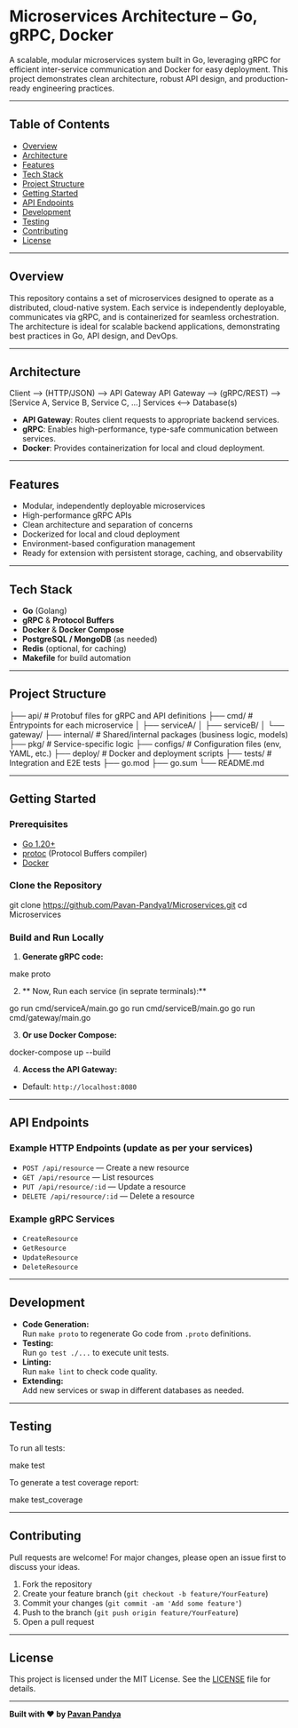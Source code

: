 # Microservices Architecture – Go, gRPC, Docker

A scalable, modular microservices system built in Go, leveraging gRPC for efficient inter-service communication and Docker for easy deployment. This project demonstrates clean architecture, robust API design, and production-ready engineering practices.

---

## Table of Contents

- [Overview](#overview)
- [Architecture](#architecture)
- [Features](#features)
- [Tech Stack](#tech-stack)
- [Project Structure](#project-structure)
- [Getting Started](#getting-started)
- [API Endpoints](#api-endpoints)
- [Development](#development)
- [Testing](#testing)
- [Contributing](#contributing)
- [License](#license)

---

## Overview

This repository contains a set of microservices designed to operate as a distributed, cloud-native system. Each service is independently deployable, communicates via gRPC, and is containerized for seamless orchestration. The architecture is ideal for scalable backend applications, demonstrating best practices in Go, API design, and DevOps.

---

## Architecture

Client --> (HTTP/JSON) --> API Gateway
API Gateway --> (gRPC/REST) --> [Service A, Service B, Service C, ...]
Services <--> Database(s)


- **API Gateway**: Routes client requests to appropriate backend services.
- **gRPC**: Enables high-performance, type-safe communication between services.
- **Docker**: Provides containerization for local and cloud deployment.

---

## Features

- Modular, independently deployable microservices
- High-performance gRPC APIs
- Clean architecture and separation of concerns
- Dockerized for local and cloud deployment
- Environment-based configuration management
- Ready for extension with persistent storage, caching, and observability

---

## Tech Stack

- **Go** (Golang)
- **gRPC** & **Protocol Buffers**
- **Docker** & **Docker Compose**
- **PostgreSQL / MongoDB** (as needed)
- **Redis** (optional, for caching)
- **Makefile** for build automation

---

## Project Structure

├── api/ # Protobuf files for gRPC and API definitions
├── cmd/ # Entrypoints for each microservice
│ ├── serviceA/
│ ├── serviceB/
│ └── gateway/
├── internal/ # Shared/internal packages (business logic, models)
├── pkg/ # Service-specific logic
├── configs/ # Configuration files (env, YAML, etc.)
├── deploy/ # Docker and deployment scripts
├── tests/ # Integration and E2E tests
├── go.mod
├── go.sum
└── README.md


---

## Getting Started

### Prerequisites

- [Go 1.20+](https://golang.org/dl/)
- [protoc](https://grpc.io/docs/protoc-installation/) (Protocol Buffers compiler)
- [Docker](https://www.docker.com/)

### Clone the Repository

git clone https://github.com/Pavan-Pandya1/Microservices.git
cd Microservices


### Build and Run Locally

1. **Generate gRPC code:**

make proto

2. ** Now, Run each service (in seprate terminals):**

go run cmd/serviceA/main.go
go run cmd/serviceB/main.go
go run cmd/gateway/main.go

3. **Or use Docker Compose:** 

docker-compose up --build


4. **Access the API Gateway:**
- Default: `http://localhost:8080`

---

## API Endpoints

### Example HTTP Endpoints (update as per your services)
- `POST /api/resource` — Create a new resource
- `GET /api/resource` — List resources
- `PUT /api/resource/:id` — Update a resource
- `DELETE /api/resource/:id` — Delete a resource

### Example gRPC Services
- `CreateResource`
- `GetResource`
- `UpdateResource`
- `DeleteResource`

---

## Development

- **Code Generation:**  
Run `make proto` to regenerate Go code from `.proto` definitions.
- **Testing:**  
Run `go test ./...` to execute unit tests.
- **Linting:**  
Run `make lint` to check code quality.
- **Extending:**  
Add new services or swap in different databases as needed.

---

## Testing

To run all tests:

make test


To generate a test coverage report:

make test_coverage


---

## Contributing

Pull requests are welcome! For major changes, please open an issue first to discuss your ideas.

1. Fork the repository
2. Create your feature branch (`git checkout -b feature/YourFeature`)
3. Commit your changes (`git commit -am 'Add some feature'`)
4. Push to the branch (`git push origin feature/YourFeature`)
5. Open a pull request

---

## License

This project is licensed under the MIT License. See the [LICENSE](LICENSE) file for details.

---

**Built with ❤️ by [Pavan Pandya](https://github.com/Pavan-Pandya1)**

